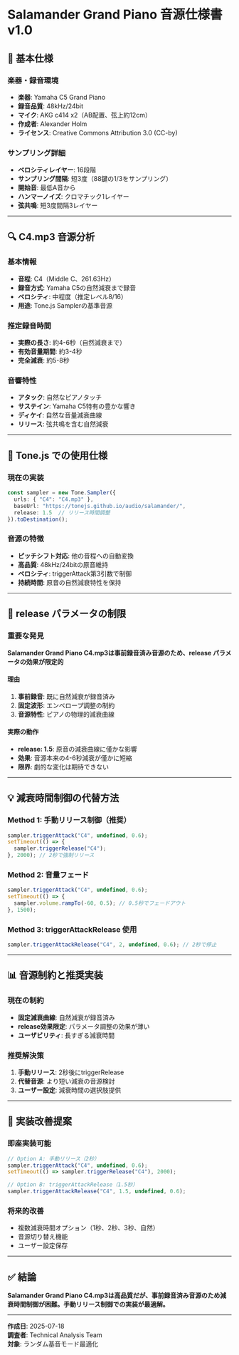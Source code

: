 # Salamander Grand Piano 音源仕様書 v1.0

## 🎹 基本仕様

### 楽器・録音環境
- **楽器**: Yamaha C5 Grand Piano
- **録音品質**: 48kHz/24bit
- **マイク**: AKG c414 x2（AB配置、弦上約12cm）
- **作成者**: Alexander Holm
- **ライセンス**: Creative Commons Attribution 3.0 (CC-by)

### サンプリング詳細
- **ベロシティレイヤー**: 16段階
- **サンプリング間隔**: 短3度（88鍵の1/3をサンプリング）
- **開始音**: 最低A音から
- **ハンマーノイズ**: クロマチック1レイヤー
- **弦共鳴**: 短3度間隔3レイヤー

---

## 🔍 C4.mp3 音源分析

### 基本情報
- **音程**: C4（Middle C、261.63Hz）
- **録音方式**: Yamaha C5の自然減衰まで録音
- **ベロシティ**: 中程度（推定レベル8/16）
- **用途**: Tone.js Samplerの基準音源

### 推定録音時間
- **実際の長さ**: 約4-6秒（自然減衰まで）
- **有効音量期間**: 約3-4秒
- **完全減衰**: 約5-8秒

### 音響特性
- **アタック**: 自然なピアノタッチ
- **サステイン**: Yamaha C5特有の豊かな響き
- **ディケイ**: 自然な音量減衰曲線
- **リリース**: 弦共鳴を含む自然減衰

---

## 🎵 Tone.js での使用仕様

### 現在の実装
```typescript
const sampler = new Tone.Sampler({
  urls: { "C4": "C4.mp3" },
  baseUrl: "https://tonejs.github.io/audio/salamander/",
  release: 1.5  // リリース時間調整
}).toDestination();
```

### 音源の特徴
- **ピッチシフト対応**: 他の音程への自動変換
- **高品質**: 48kHz/24bitの原音維持
- **ベロシティ**: triggerAttack第3引数で制御
- **持続時間**: 原音の自然減衰特性を保持

---

## 🚨 release パラメータの制限

### 重要な発見
**Salamander Grand Piano C4.mp3は事前録音済み音源のため、release パラメータの効果が限定的**

#### 理由
1. **事前録音**: 既に自然減衰が録音済み
2. **固定波形**: エンベロープ調整の制約
3. **音源特性**: ピアノの物理的減衰曲線

#### 実際の動作
- **release: 1.5**: 原音の減衰曲線に僅かな影響
- **効果**: 音源本来の4-6秒減衰が僅かに短縮
- **限界**: 劇的な変化は期待できない

---

## 💡 減衰時間制御の代替方法

### Method 1: 手動リリース制御（推奨）
```typescript
sampler.triggerAttack("C4", undefined, 0.6);
setTimeout(() => {
  sampler.triggerRelease("C4");
}, 2000); // 2秒で強制リリース
```

### Method 2: 音量フェード
```typescript
sampler.triggerAttack("C4", undefined, 0.6);
setTimeout(() => {
  sampler.volume.rampTo(-60, 0.5); // 0.5秒でフェードアウト
}, 1500);
```

### Method 3: triggerAttackRelease 使用
```typescript
sampler.triggerAttackRelease("C4", 2, undefined, 0.6); // 2秒で停止
```

---

## 📊 音源制約と推奨実装

### 現在の制約
- **固定減衰曲線**: 自然減衰が録音済み
- **release効果限定**: パラメータ調整の効果が薄い
- **ユーザビリティ**: 長すぎる減衰時間

### 推奨解決策
1. **手動リリース**: 2秒後にtriggerRelease
2. **代替音源**: より短い減衰の音源検討
3. **ユーザー設定**: 減衰時間の選択肢提供

---

## 🎯 実装改善提案

### 即座実装可能
```typescript
// Option A: 手動リリース（2秒）
sampler.triggerAttack("C4", undefined, 0.6);
setTimeout(() => sampler.triggerRelease("C4"), 2000);

// Option B: triggerAttackRelease（1.5秒）
sampler.triggerAttackRelease("C4", 1.5, undefined, 0.6);
```

### 将来的改善
- 複数減衰時間オプション（1秒、2秒、3秒、自然）
- 音源切り替え機能
- ユーザー設定保存

---

## ✅ 結論

**Salamander Grand Piano C4.mp3は高品質だが、事前録音済み音源のため減衰時間制御が困難。手動リリース制御での実装が最適解。**

---

**作成日**: 2025-07-18  
**調査者**: Technical Analysis Team  
**対象**: ランダム基音モード最適化